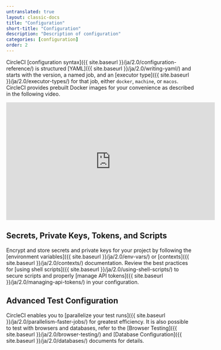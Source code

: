 ```yaml
---
untranslated: true
layout: classic-docs
title: "Configuration"
short-title: "Configuration"
description: "Description of configuration"
categories: [configuration]
order: 2
---
```

CircleCI [configuration syntax]({{ site.baseurl }}/ja/2.0/configuration-reference/) is structured [YAML]({{ site.baseurl }}/ja/2.0/writing-yaml/) and starts with the version, a named job, and
an [executor type]({{ site.baseurl }}/ja/2.0/executor-types/) for that job, either `docker`, `machine`, or `macos`. CircleCI provides prebuilt Docker images for your convenience as described in the following video.

<div class="video-wrapper">
<iframe width="560" height="315" src="https://www.youtube.com/embed/PgIwBzXBn7M" frameborder="0" allow="autoplay; encrypted-media" allowfullscreen></iframe>
</div>

## Secrets, Private Keys, Tokens, and Scripts

Encrypt and store secrets and private keys for your project by following the [environment variables]({{ site.baseurl }}/ja/2.0/env-vars/) or [contexts]({{ site.baseurl }}/ja/2.0/contexts/) documentation. Review the best practices for [using shell scripts]({{ site.baseurl }}/ja/2.0/using-shell-scripts/) to secure scripts and properly [manage API tokens]({{ site.baseurl }}/ja/2.0/managing-api-tokens/) in your configuration.  

## Advanced Test Configuration

CircleCI enables you to [parallelize your test runs]({{ site.baseurl }}/ja/2.0/parallelism-faster-jobs/) for greatest efficiency. It is also possible to test with browsers and databases, refer to the [Browser Testing]({{ site.baseurl }}/ja/2.0/browser-testing/) and [Database Configuration]({{ site.baseurl }}/ja/2.0/databases/) documents for details.
